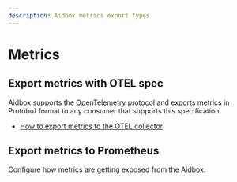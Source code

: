 ```yaml
---
description: Aidbox metrics export types
---
```


# Metrics

## Export metrics with OTEL spec

Aidbox supports the [OpenTelemetry protocol](https://opentelemetry.io/) and exports metrics in Protobuf format to any consumer that supports this specification.

* [How to export metrics to the OTEL collector](monitoring/how-to-export-metrics-to-the-otel-collector.md)

## Export metrics to Prometheus

Configure how metrics are getting exposed from the Aidbox.
